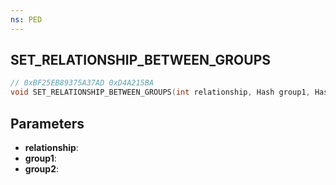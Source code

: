 ```yaml
---
ns: PED
---
```

## SET_RELATIONSHIP_BETWEEN_GROUPS

```c
// 0xBF25EB89375A37AD 0xD4A215BA
void SET_RELATIONSHIP_BETWEEN_GROUPS(int relationship, Hash group1, Hash group2);
```

## Parameters
* **relationship**:
* **group1**:
* **group2**:

